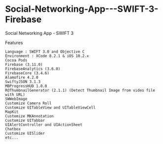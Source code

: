 # Social-Networking-App---SWIFT-3-Firebase
Social Networking App - SWIFT 3 

Features

    Language : SWIFT 3.0 and Objective C
    Environment : XCode 8.2.1 & iOS 10.2.x
    Cocoa Pods
    Firebase (3.11.0)
    FirebaseAnalytics (3.6.0)
    FirebaseCore (3.4.6)
    Alamofire 4.2.0
    SwiftyJSON 3.1.3
    MBProgressHUD 1.0.0
    ROThumbnailGenerator (2.1.1) (Detect Thumbnail Image from video file with URL)
    SWWebImage
    Customize Camera Roll
    Customize UITableView and UITableViewCell
    MapKit
    Customize MKAnnotation
    Customize UITabbar
    UIAlertController and UIActionSheet
    Chatbox
    Customize UISlider
    etc...
